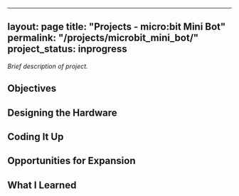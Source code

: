 
---
layout: page
title: "Projects - micro:bit Mini Bot"
permalink: "/projects/microbit_mini_bot/"
project_status: inprogress
---

_Brief description of project._

## Objectives

## Designing the Hardware

## Coding It Up

## Opportunities for Expansion

## What I Learned

